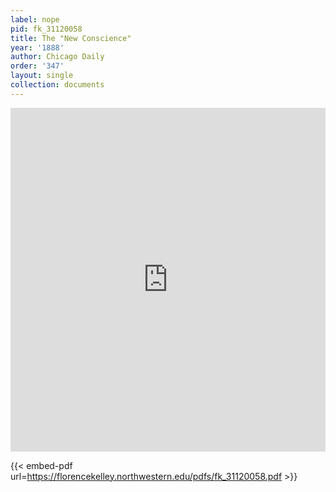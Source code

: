 ```yaml
---
label: nope
pid: fk_31120058
title: The "New Conscience"
year: '1888'
author: Chicago Daily
order: '347'
layout: single
collection: documents
---
```

<iframe src="https://northwestern.app.box.com/embed/s/wnxwaicb2k8s699dnkv5crpzcuq5c80f?sortColumn=date&view=list" width="100%" height="550" frameborder="0" allowfullscreen webkitallowfullscreen msallowfullscreen></iframe>


{{< embed-pdf url=https://florencekelley.northwestern.edu/pdfs/fk_31120058.pdf >}}